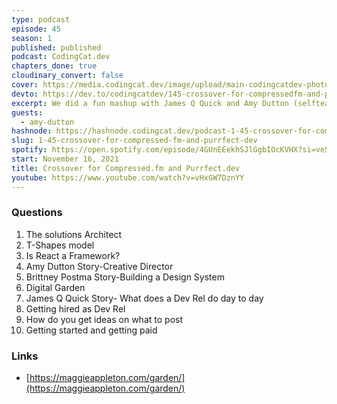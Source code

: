 ```yaml
---
type: podcast
episode: 45
season: 1
published: published
podcast: CodingCat.dev
chapters_done: true
cloudinary_convert: false
cover: https://media.codingcat.dev/image/upload/main-codingcatdev-photo/Crossover_for_Compressed.fm_and_Purrfect.dev.png
devto: https://dev.to/codingcatdev/145-crossover-for-compressedfm-and-purrfectdev-2g13
excerpt: We did a fun mashup with James Q Quick and Amy Dutton (selfteachme) from Compressed.fm. We touch a lot on our background and how to become a T shaped or broken comb skillset.
guests:
  - amy-dutton
hashnode: https://hashnode.codingcat.dev/podcast-1-45-crossover-for-compressed-fm-and-purrfect-dev
slug: 1-45-crossover-for-compressed-fm-and-purrfect-dev
spotify: https://open.spotify.com/episode/4GUnEEekhSJlGgbIOcKVHX?si=ve5B41DERqyZAXo9no7KNw
start: November 16, 2021
title: Crossover for Compressed.fm and Purrfect.dev
youtube: https://www.youtube.com/watch?v=vHxGW7DznYY
---
```


### Questions

1. The solutions Architect
2. T-Shapes model
3. Is React a Framework?
4. Amy Dutton Story-Creative Director
5. Brittney Postma Story-Building a Design System
6. Digital Garden
7. James Q Quick Story- What does a Dev Rel do day to day
8. Getting hired as Dev Rel
9. How do you get ideas on what to post
10. Getting started and getting paid

### Links

- [https://maggieappleton.com/garden/](https://maggieappleton.com/garden/)
